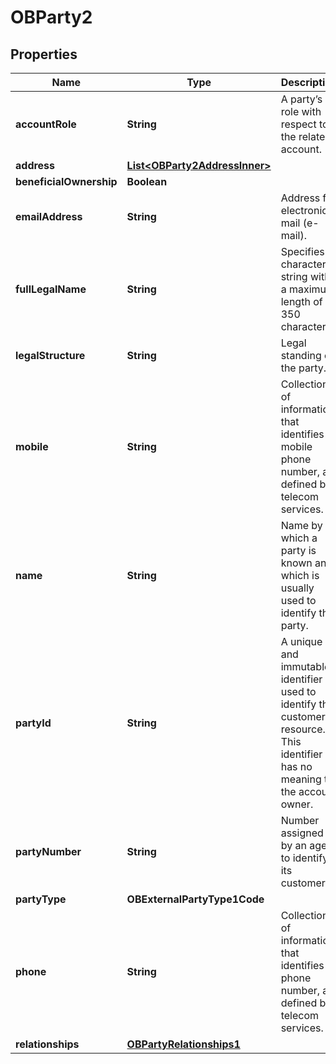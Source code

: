 

# OBParty2


## Properties

| Name | Type | Description | Notes |
|------------ | ------------- | ------------- | -------------|
|**accountRole** | **String** | A party’s role with respect to the related account. |  [optional] |
|**address** | [**List&lt;OBParty2AddressInner&gt;**](OBParty2AddressInner.md) |  |  [optional] |
|**beneficialOwnership** | **Boolean** |  |  [optional] |
|**emailAddress** | **String** | Address for electronic mail (e-mail). |  [optional] |
|**fullLegalName** | **String** | Specifies a character string with a maximum length of 350 characters. |  [optional] |
|**legalStructure** | **String** | Legal standing of the party. |  [optional] |
|**mobile** | **String** | Collection of information that identifies a mobile phone number, as defined by telecom services. |  [optional] |
|**name** | **String** | Name by which a party is known and which is usually used to identify that party. |  [optional] |
|**partyId** | **String** | A unique and immutable identifier used to identify the customer resource. This identifier has no meaning to the account owner. |  |
|**partyNumber** | **String** | Number assigned by an agent to identify its customer. |  [optional] |
|**partyType** | **OBExternalPartyType1Code** |  |  [optional] |
|**phone** | **String** | Collection of information that identifies a phone number, as defined by telecom services. |  [optional] |
|**relationships** | [**OBPartyRelationships1**](OBPartyRelationships1.md) |  |  [optional] |



